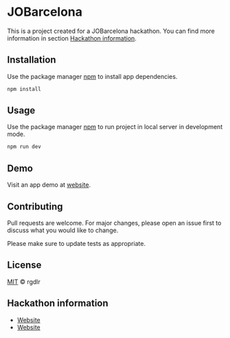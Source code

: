 # JOBarcelona

This is a project created for a JOBarcelona hackathon. You can find more information in section [Hackathon information](#hackathon-information).

## Installation

Use the package manager [npm](https://www.npmjs.com/) to install app dependencies.

```bash
npm install
```

## Usage

Use the package manager [npm](https://www.npmjs.com/) to run project in local server in development mode.

```bash
npm run dev
```

## Demo

Visit an app demo at [website](https://rgdlr.github.io/jb-sa).

## Contributing

Pull requests are welcome. For major changes, please open an issue first
to discuss what you would like to change.

Please make sure to update tests as appropriate.

## License

[MIT](https://choosealicense.com/licenses/mit) © rgdlr

## Hackathon information

- [Website](https://nuwe.io/dev/competitions/job-barcelona-23)
- [Website](https://nuwe.io/dev/competitions/job-barcelona-23/jobarcelona-23-frontend)
